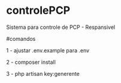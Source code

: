 # controlePCP
Sistema para controle de PCP - Respansivel

#comandos

1 - ajustar .env.example para .env

2 - composer install

3 - php artisan key:generente


